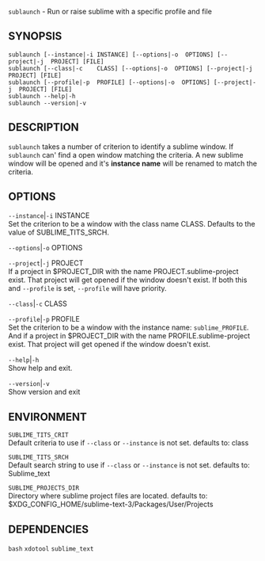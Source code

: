 `sublaunch` - Run or raise sublime with a specific profile and file

SYNOPSIS
--------
```text
sublaunch [--instance|-i INSTANCE] [--options|-o  OPTIONS] [--project|-j  PROJECT] [FILE]
sublaunch [--class|-c    CLASS] [--options|-o  OPTIONS] [--project|-j  PROJECT] [FILE]
sublaunch [--profile|-p  PROFILE] [--options|-o  OPTIONS] [--project|-j  PROJECT] [FILE]
sublaunch --help|-h
sublaunch --version|-v
```

DESCRIPTION
-----------
`sublaunch` takes a number of criterion to
identify a sublime window. If `sublaunch` can'
find a open window matching the criteria. A new
sublime window will be opened and it's **instance
name** will be renamed to match the criteria.


OPTIONS
-------

`--instance`|`-i` INSTANCE  
Set the criterion to be a window with the class
name CLASS. Defaults to the value of
SUBLIME_TITS_SRCH.

`--options`|`-o` OPTIONS  

`--project`|`-j` PROJECT  
If a project in $PROJECT_DIR with the name
PROJECT.sublime-project exist. That project will
get opened if the window doesn't exist. If both
this and `--profile` is set, `--profile` will have
priority.

`--class`|`-c` CLASS  

`--profile`|`-p` PROFILE  
Set the criterion to be a window with the
instance name: `sublime_PROFILE`. And if a project
in $PROJECT_DIR with the name
PROFILE.sublime-project exist. That project will
get opened if the window doesn't exist.

`--help`|`-h`  
Show help and exit.

`--version`|`-v`  
Show version and exit


ENVIRONMENT
-----------

`SUBLIME_TITS_CRIT`  
Default criteria to use if `--class` or
`--instance` is not set.
defaults to: class

`SUBLIME_TITS_SRCH`  
Default search string to use if `--class` or
`--instance` is not set.
defaults to: Sublime_text

`SUBLIME_PROJECTS_DIR`  
Directory where sublime project files are
located.
defaults to: $XDG_CONFIG_HOME/sublime-text-3/Packages/User/Projects

DEPENDENCIES
------------
`bash`
`xdotool`
`sublime_text`



